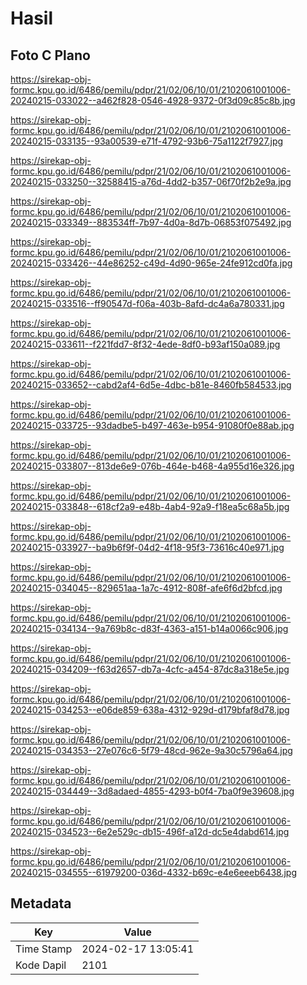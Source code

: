# Hasil

## Foto C Plano

https://sirekap-obj-formc.kpu.go.id/6486/pemilu/pdpr/21/02/06/10/01/2102061001006-20240215-033022--a462f828-0546-4928-9372-0f3d09c85c8b.jpg

https://sirekap-obj-formc.kpu.go.id/6486/pemilu/pdpr/21/02/06/10/01/2102061001006-20240215-033135--93a00539-e71f-4792-93b6-75a1122f7927.jpg

https://sirekap-obj-formc.kpu.go.id/6486/pemilu/pdpr/21/02/06/10/01/2102061001006-20240215-033250--32588415-a76d-4dd2-b357-06f70f2b2e9a.jpg

https://sirekap-obj-formc.kpu.go.id/6486/pemilu/pdpr/21/02/06/10/01/2102061001006-20240215-033349--883534ff-7b97-4d0a-8d7b-06853f075492.jpg

https://sirekap-obj-formc.kpu.go.id/6486/pemilu/pdpr/21/02/06/10/01/2102061001006-20240215-033426--44e86252-c49d-4d90-965e-24fe912cd0fa.jpg

https://sirekap-obj-formc.kpu.go.id/6486/pemilu/pdpr/21/02/06/10/01/2102061001006-20240215-033516--ff90547d-f06a-403b-8afd-dc4a6a780331.jpg

https://sirekap-obj-formc.kpu.go.id/6486/pemilu/pdpr/21/02/06/10/01/2102061001006-20240215-033611--f221fdd7-8f32-4ede-8df0-b93af150a089.jpg

https://sirekap-obj-formc.kpu.go.id/6486/pemilu/pdpr/21/02/06/10/01/2102061001006-20240215-033652--cabd2af4-6d5e-4dbc-b81e-8460fb584533.jpg

https://sirekap-obj-formc.kpu.go.id/6486/pemilu/pdpr/21/02/06/10/01/2102061001006-20240215-033725--93dadbe5-b497-463e-b954-91080f0e88ab.jpg

https://sirekap-obj-formc.kpu.go.id/6486/pemilu/pdpr/21/02/06/10/01/2102061001006-20240215-033807--813de6e9-076b-464e-b468-4a955d16e326.jpg

https://sirekap-obj-formc.kpu.go.id/6486/pemilu/pdpr/21/02/06/10/01/2102061001006-20240215-033848--618cf2a9-e48b-4ab4-92a9-f18ea5c68a5b.jpg

https://sirekap-obj-formc.kpu.go.id/6486/pemilu/pdpr/21/02/06/10/01/2102061001006-20240215-033927--ba9b6f9f-04d2-4f18-95f3-73616c40e971.jpg

https://sirekap-obj-formc.kpu.go.id/6486/pemilu/pdpr/21/02/06/10/01/2102061001006-20240215-034045--829651aa-1a7c-4912-808f-afe6f6d2bfcd.jpg

https://sirekap-obj-formc.kpu.go.id/6486/pemilu/pdpr/21/02/06/10/01/2102061001006-20240215-034134--9a769b8c-d83f-4363-a151-b14a0066c906.jpg

https://sirekap-obj-formc.kpu.go.id/6486/pemilu/pdpr/21/02/06/10/01/2102061001006-20240215-034209--f63d2657-db7a-4cfc-a454-87dc8a318e5e.jpg

https://sirekap-obj-formc.kpu.go.id/6486/pemilu/pdpr/21/02/06/10/01/2102061001006-20240215-034253--e06de859-638a-4312-929d-d179bfaf8d78.jpg

https://sirekap-obj-formc.kpu.go.id/6486/pemilu/pdpr/21/02/06/10/01/2102061001006-20240215-034353--27e076c6-5f79-48cd-962e-9a30c5796a64.jpg

https://sirekap-obj-formc.kpu.go.id/6486/pemilu/pdpr/21/02/06/10/01/2102061001006-20240215-034449--3d8adaed-4855-4293-b0f4-7ba0f9e39608.jpg

https://sirekap-obj-formc.kpu.go.id/6486/pemilu/pdpr/21/02/06/10/01/2102061001006-20240215-034523--6e2e529c-db15-496f-a12d-dc5e4dabd614.jpg

https://sirekap-obj-formc.kpu.go.id/6486/pemilu/pdpr/21/02/06/10/01/2102061001006-20240215-034555--61979200-036d-4332-b69c-e4e6eeeb6438.jpg


## Metadata

| Key        | Value               |
| ---------- | ------------------- |
| Time Stamp | 2024-02-17 13:05:41 |
| Kode Dapil | 2101                |



